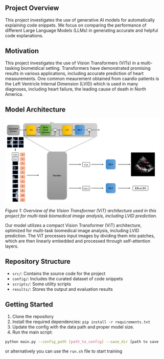 ## Project Overview  
This project investigates the use of generative AI models for automatically explaining code snippets. We focus on comparing the performance of different Large Language Models (LLMs) in generating accurate and helpful code explanations.

## Motivation
This project investigates the use of Vision Transformers (VITs) in a multi-tasking biometdical setting. Transformers have demonstrated promising results in various applications, including accurate prediction of heart measurements. One common meaurement obtained from caardio patients is the Left Ventricle Internal Dimension (LVID) which is used in many diagnoses, including heart failure, the leading cause of death in North America.


## Model Architecture
<img src="assets/model_architecture.png" alt="Model Architecture" width="1000">

*Figure 1: Overview of the Vision Transformer (ViT) architecture used in this project for multi-task biomedical image analysis, including LVID prediction.*

Our model utilizes a compact Vision Transformer (ViT) architecture, optimized for multi-task biomedical image analysis, including LVID prediction. The ViT processes input images by dividing them into patches, which are then linearly embedded and processed through self-attention layers.

## Repository Structure
- `src/`: Contains the source code for the project
- `config/`: Includes the curated dataset of code snippets
- `scripts/`: Some utility scripts 
- `results/`: Stores the output and evaluation results

## Getting Started
1. Clone the repository
2. Install the required dependencies: `pip install -r requirements.txt`
3. Update the config with the data path and proper model size. 
3. Run the main script:
```sh
python main.py --config_path [path_to_config] --save_dir [path to save dir]
```
or alternatively you can use the `run.sh` file to start training 
